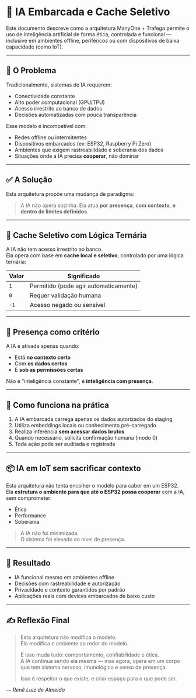 # 🤖 IA Embarcada e Cache Seletivo

Este documento descreve como a arquitetura ManyOne + Trafega permite o uso de inteligência artificial de forma ética, controlada e funcional — inclusive em ambientes offline, periféricos ou com dispositivos de baixa capacidade (como IoT).

---

## 🧠 O Problema

Tradicionalmente, sistemas de IA requerem:

- Conectividade constante
- Alto poder computacional (GPU/TPU)
- Acesso irrestrito ao banco de dados
- Decisões automatizadas com pouca transparência

Esse modelo é incompatível com:

- Redes offline ou intermitentes
- Dispositivos embarcados (ex: ESP32, Raspberry Pi Zero)
- Ambientes que exigem rastreabilidade e soberania dos dados
- Situações onde a IA precisa **cooperar**, não dominar

---

## ✅ A Solução

Esta arquitetura propõe uma mudança de paradigma:

> A IA não opera sozinha. Ela atua **por presença**, **com contexto**, **e dentro de limites definidos**.

---

## 🔁 Cache Seletivo com Lógica Ternária

A IA não tem acesso irrestrito ao banco.  
Ela opera com base em **cache local e seletivo**, controlado por uma lógica ternária:

| Valor | Significado                           |
|--------|----------------------------------------|
| `1`    | Permitido (pode agir automaticamente) |
| `0`    | Requer validação humana               |
| `-1`   | Acesso negado ou sensível             |

---

## 🔐 Presença como critério

A IA é ativada apenas quando:

- Está **no contexto certo**
- Com **os dados certos**
- E **sob as permissões certas**

Não é "inteligência constante", é **inteligência com presença**.

---

## 🧱 Como funciona na prática

1. A IA embarcada carrega apenas os dados autorizados do staging
2. Utiliza embeddings locais ou conhecimento pré-carregado
3. Realiza inferência **sem acessar dados brutos**
4. Quando necessário, solicita confirmação humana (modo 0)
5. Toda ação pode ser auditada e registrada

---

## 📦 IA em IoT sem sacrificar contexto

Esta arquitetura não tenta encolher o modelo para caber em um ESP32.  
Ela **estrutura o ambiente para que até o ESP32 possa cooperar** com a IA, sem comprometer:

- Ética
- Performance
- Soberania

> A IA não foi minimizada.  
> O sistema foi elevado ao nível de presença.

---

## 🧭 Resultado

- IA funcional mesmo em ambientes offline
- Decisões com rastreabilidade e autorização
- Privacidade e contexto garantidos por padrão
- Aplicações reais com devices embarcados de baixo custo

---

## ✍️ Reflexão Final

> Esta arquitetura não modifica o modelo.  
> Ela modifica o ambiente ao redor do modelo.  
>
> E isso muda tudo: comportamento, confiabilidade e ética.  
> A IA continua sendo ela mesma — mas agora, opera em um corpo que tem sistema nervoso, imunológico e senso de presença.
>
> Isso é respeitar o que existe, e criar espaço para o que pode ser.

— *Renê Luiz de Almeida*
